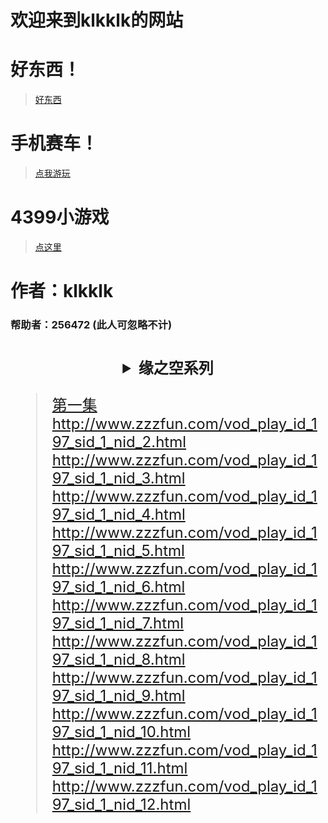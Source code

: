 # 欢迎来到klkklk的网站
# 好东西！
> [好东西](https://theklkklk.github.io/千万别点.vbs)
# 手机赛车！
> [点我游玩](http://h.4399.com/play/194955.htm)


# 4399小游戏
> [点这里](http://www.4399.com/)

# 作者：klkklk
### 帮助者：256472 (此人可忽略不计)

# <div align="center"><font size="5"><details><summary>缘之空系列</summary>
> [第一集](http://www.zzzfun.com/vod_play_id_197_sid_1_nid_1.html)
http://www.zzzfun.com/vod_play_id_197_sid_1_nid_2.html
http://www.zzzfun.com/vod_play_id_197_sid_1_nid_3.html
http://www.zzzfun.com/vod_play_id_197_sid_1_nid_4.html
http://www.zzzfun.com/vod_play_id_197_sid_1_nid_5.html
http://www.zzzfun.com/vod_play_id_197_sid_1_nid_6.html
http://www.zzzfun.com/vod_play_id_197_sid_1_nid_7.html
http://www.zzzfun.com/vod_play_id_197_sid_1_nid_8.html
http://www.zzzfun.com/vod_play_id_197_sid_1_nid_9.html
http://www.zzzfun.com/vod_play_id_197_sid_1_nid_10.html
http://www.zzzfun.com/vod_play_id_197_sid_1_nid_11.html
http://www.zzzfun.com/vod_play_id_197_sid_1_nid_12.html

